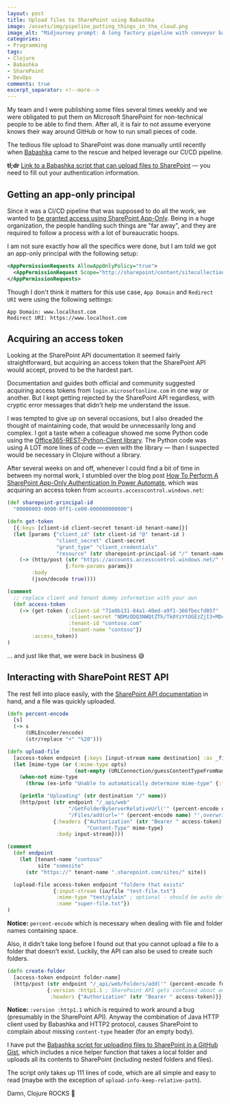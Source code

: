 ```yaml
---
layout: post
title: Upload files to SharePoint using Babashka
image: /assets/img/pipeline_putting_things_in_the_cloud.png
image_alt: "Midjourney prompt: A long factory pipeline with conveyor bands and pipes automatically delivers into the sky/clouds using a single pipe. The image is using a simple futuristic cartoon style, mainly using green and orange colors."
categories:
- Programming
tags:
- Clojure
- Babashka
- SharePoint
- DevOps
comments: true
excerpt_separator: <!--more-->
---
```


My team and I were publishing some files several times weekly
and we were obligated to put them on Microsoft SharePoint for non-technical people to be able to find them.
After all, it is fair to not assume everyone knows their way around GitHub
or how to run small pieces of code.

The tedious file upload to SharePoint was done manually until recently
when [Babashka][] came to the rescue and helped leverage our CI/CD pipeline.

<!--more-->

**tl;dr** [Link to a Babashka script that can upload files to SharePoint][3]
— you need to fill out your authentication information.

## Getting an app-only principal

Since it was a CI/CD pipeline that was supposed to do all the work,
we wanted to [be granted access using SharePoint App-Only][1].
Being in a huge organization, the people handling such things are "far away",
and they are required to follow a process with a lot of bureaucratic hoops.

I am not sure exactly how all the specifics were done,
but I am told we got an app-only principal with the following setup:

```xml
<AppPermissionRequests AllowAppOnlyPolicy="true">
  <AppPermissionRequest Scope="http://sharepoint/content/sitecollection/web" Right="FullControl"/>
</AppPermissionRequests>
```

Though I don't think it matters for this use case,
`App Domain` and `Redirect URI` were using the following settings:

```
App Domain: www.localhost.com
Redirect URI: https://www.localhost.com
```


## Acquiring an access token

Looking at the SharePoint API documentation it seemed fairly straightforward,
but acquiring an access token that the SharePoint API would accept,
proved to be the hardest part.

Documentation and guides both official and community
suggested acquiring access tokens from `login.microsoftonline.com` in one way or another.
But I kept getting rejected by the SharePoint API regardless,
with cryptic error messages that didn't help me understand the issue.

I was tempted to give up on several occasions,
but I also dreaded the thought of maintaining code,
that would be unnecessarily long and complex.
I got a taste when a colleague showed me some Python code using the [Office365-REST-Python-Client library][4].
The Python code was using A LOT more lines of code — even with the library —
than I suspected would be necessary in Clojure without a library.

After several weeks on and off, whenever I could find a bit of time in between my normal work,
I stumbled over the blog post [How To Perform A SharePoint App-Only Authentication In Power Automate][2],
which was acquiring an access token from `accounts.accesscontrol.windows.net`:

```clojure
(def sharepoint-principal-id
  "00000003-0000-0ff1-ce00-000000000000")

(defn get-token
  [{:keys [client-id client-secret tenant-id tenant-name]}]
  (let [params {"client_id" (str client-id "@" tenant-id )
                "client_secret" client-secret
                "grant_type" "client_credentials"
                "resource" (str sharepoint-principal-id "/" tenant-name ".sharepoint.com@" tenant-id) }]
    (-> (http/post (str "https://accounts.accesscontrol.windows.net/" tenant-id "/tokens/OAuth/2")
                   {:form-params params})
        :body
        (json/decode true))))

(comment
  ;; replace client and tenant dummy information with your own
  (def access-token
    (-> (get-token {:client-id "71e0b131-84a1-40ed-a9f1-366fbecfd05f"
                    :client-secret "NDMzODQ3NWQtZTh/Tk0YzYtOGEzZjI3+MDc+2NWM3Cg="
                    :tenant-id "contoso.com"
                    :tenant-name "contoso"})
        :access_token))
)
```

... and just like that, we were back in business 😅


## Interacting with SharePoint REST API

The rest fell into place easily, with the [SharePoint API documentation][5] in hand,
and a file was quickly uploaded.

```clojure
(defn percent-encode
  [s]
  (-> s
      (URLEncoder/encode)
      (str/replace "+" "%20")))

(defn upload-file
  [access-token endpoint {:keys [input-stream name destination] :as _file-info} opts]
  (let [mime-type (or (:mime-type opts)
                      (not-empty (URLConnection/guessContentTypeFromName name)))]
    (when-not mime-type
      (throw (ex-info "Unable to automatically determine mime-type" {:file-name name})))

    (println "Uploading" (str destination "/" name))
    (http/post (str endpoint "/_api/web"
                    "/GetFolderByServerRelativeUrl('" (percent-encode destination) "')"
                    "/Files/add(url='" (percent-encode name) "',overwrite=true)")
               {:headers {"Authorization" (str "Bearer " access-token)
                          "Content-Type" mime-type}
                :body input-stream})))

(comment
  (def endpoint
    (let [tenant-name "contoso"
          site "somesite"
      (str "https://" tenant-name ".sharepoint.com/sites/" site))

  (upload-file access-token endpoint "foldere that exists"
               {:input-stream (io/file "test-file.txt")
                :mime-type "text/plain" ; optional - should be auto detected for most filetypes
                :name "super-file.txt"})
)
```

**Notice:** `percent-encode` which is necessary when dealing with file and folder names containing space.

Also, it didn't take long before I found out that you cannot upload a file to a folder that doesn't exist.
Luckily, the API can also be used to create such folders.

```clojure
(defn create-folder
  [access-token endpoint folder-name]
  (http/post (str endpoint "/_api/web/Folders/add('" (percent-encode folder-name) "')" )
             {:version :http1.1 ; SharePoint API gets confused about empty body when using HTTP v. 2
              :headers {"Authorization" (str "Bearer " access-token)}}))
```

**Notice:** `:version :http1.1` which is required to work around a bug
(presumably in the SharePoint API).
Anyway the combination of Java HTTP client used by Babashka and HTTP2 protocol,
causes SharePoint to complain about missing `content-type` header (for an empty body).

I have put the [Babashka script for uploading files to SharePoint in a GitHub Gist][3],
which includes a nice helper function that takes a local folder
and uploads all its contents to SharePoint (including nested folders and files).

The script only takes up 111 lines of code, which are all simple and easy to read
(maybe with the exception of `upload-info-keep-relative-path`).

Damn, Clojure ROCKS 🚀

[Babashka]: https://github.com/babashka/babashka
[1]: https://learn.microsoft.com/en-us/sharepoint/dev/solution-guidance/security-apponly-azureacs
[2]: https://www.c-sharpcorner.com/article/how-to-perform-sharepoint-app-only-authentication-in-power-automate/
[3]: https://gist.github.com/jacobemcken/6846e4c92b27960529a7794367784cd8
[4]: https://github.com/vgrem/Office365-REST-Python-Client
[5]: https://learn.microsoft.com/en-us/sharepoint/dev/sp-add-ins/working-with-folders-and-files-with-rest
